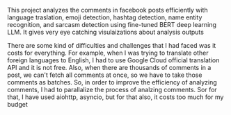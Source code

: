 This project analyzes the comments in facebook posts efficiently with language traslation, emoji detection, hashtag detection, name entity recognition, and sarcasm detection using fine-tuned BERT deep learning LLM.
It gives very eye catching visulaizations about analysis outputs

There are some kind of difficulties and challenges that I had faced was it costs for everything. For example, when I was trying to translate other foreign languages to English, I had to use Google Cloud official translation API and it is not free. 
Also, when there are thousands of comments in a post, we can't fetch all comments at once, so we have to take those comments as batches. So, in order to improve the efficiency of analyzing comments, I had to parallalize the process of analzing comments. Sor for that, I have used aiohttp, asyncio, but for that also, it costs too much for my budget
